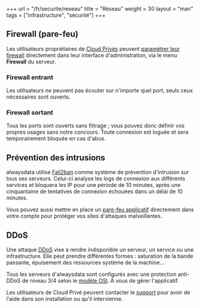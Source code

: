 +++
url = "/fr/securite/reseau"
title = "Réseau"
weight = 30
layout = "man"
tags = ["infrastructure", "sécurité"]
+++

## Firewall (pare-feu)

Les utilisateurs propriétaires de [Cloud Privés](accounts/billing/private-cloud-prices) peuvent [paramétrer leur firewall](configure-firewall) directement dans leur interface d'administration, via le menu **Firewall** du serveur.

### Firewall entrant

Les utilisateurs ne peuvent pas écouter sur n'importe quel port, seuls ceux nécessaires sont ouverts.

### Firewall sortant

Tous les ports sont ouverts sans filtrage ; vous pouvez donc définir vos propres usages sans notre concours. Toute connexion est loguée et sera temporairement bloquée en cas d'abus.

## Prévention des intrusions

alwaysdata utilise [Fail2ban](http://www.fail2ban.org/) comme système de prévention d'intrusion sur tous ses serveurs. Celui-ci analyse les logs de connexion aux différents services et bloquera les IP pour une période de 10 minutes, après une cinquantaine de tentatives de connexion échouées dans un délai de 10 minutes.

Vous pouvez aussi mettre en place un [pare-feu applicatif](sites/waf) directement dans votre compte pour protéger vos sites d'attaques malveillantes.

## DDoS

Une attaque [DDoS](https://fr.wikipedia.org/wiki/Attaque_par_d%C3%A9ni_de_service) vise à rendre indisponible un serveur, un service ou une infrastructure. Elle peut prendre différentes formes : saturation de la bande passante, épuisement des ressources système de la machine...

Tous les serveurs d'alwaysdata sont configurés avec une protection anti-DDoS de niveau 3/4 selon le [modèle OSI](https://fr.wikipedia.org/wiki/Mod%C3%A8le_OSI). À vous de gérer l'applicatif.

Les utilisateurs de Cloud Privé peuvent contacter le [support](https://admin.alwaysdata.com/support/add/) pour avoir de l'aide dans son installation ou qu'il intervienne.






